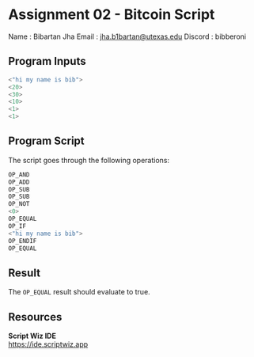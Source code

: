 # Assignment 02 - Bitcoin Script

Name    : Bibartan Jha
Email   : jha.b1bartan@utexas.edu
Discord : bibberoni

## Program Inputs
```python
<"hi my name is bib">
<20>
<30>
<10>
<1>
<1>
```

## Program Script

The script goes through the following operations:

```python
OP_AND
OP_ADD
OP_SUB
OP_SUB
OP_NOT
<0>
OP_EQUAL
OP_IF 
<"hi my name is bib"> 
OP_ENDIF
OP_EQUAL
```

## Result

The `OP_EQUAL` result should evaluate to true.

## Resources

**Script Wiz IDE**  
https://ide.scriptwiz.app
